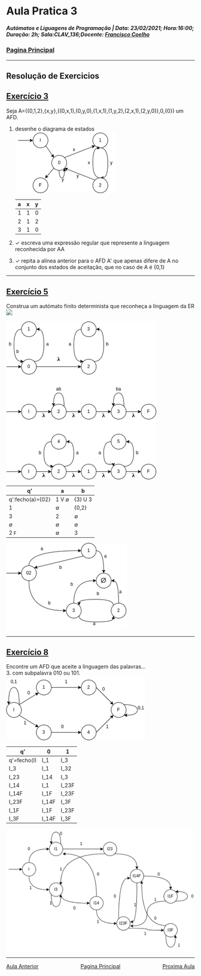 # Aula Pratica 3 
##### *Autómatos e Liguagens de Programação* | **Data:** 23/02/2021; **Hora**:16:00; **Duração**: 2h; **Sala**:CLAV_136;**Docente**: [Francisco Coelho](../../#docentes)  
### [Pagina Principal](../../) 
---
## Resolução de Exercicios
## [Exercício 3](https://home.uevora.pt/~fc/alp/02-automatos_finitos/02.90-exercicios.html#exerc%C3%ADcio-03) 
Seja A=({0,1,2},{x,y},{(0,x,1),(0,y,0),(1,x,1),(1,y,2),(2,x,1),(2,y,0)},0,{0}) um AFD.

1. desenhe o diagrama de estados  
    ![Diagrama](ex3.png)  
        
    |a|x|y|
    |-|-|-|
    |1|1|0|
    |2|1|2|
    |3|1|0|  

2. ✓ escreva uma expressão regular que represente a linguagem reconhecida por AA
3. ✓ repita a alínea anterior para o AFD A' que apenas difere de A no conjunto dos estados de aceitação, que no caso de A é {0,1}  

---  
## [Exercício 5](https://home.uevora.pt/~fc/alp/02-automatos_finitos/02.90-exercicios.html#exerc%C3%ADcio-05) 

Construa um autómato finito determinista que reconheça a linguagem da ER <img src="https://render.githubusercontent.com/render/math?math=\large\(ab)^*(ba)^*">  

![pre_aut](5_ex.png)  

|q'|a|b|
|--|-|-|
|q':fecho(a)={02}|1 V &#8709;|{3} U 3|
|1|&#8709;|{0,2}|
|3|2|&#8709;|
|&#8709;|&#8709;|&#8709;|
|2 `F`|&#8709;|3|  

![5 automato](5_aut.png)


---
## [Exercício 8](https://home.uevora.pt/~fc/alp/02-automatos_finitos/02.90-exercicios.html#exerc%C3%ADcio-08)   
Encontre um AFD que aceite a linguagem das palavras...  
3. com subpalavra 010 ou 101.  
    ![pre_8](8_pre.png)  

|q'|0|1|
|--|-|-|
|q'=fecho(I)|I_1|I_3|
|I_3|I_1|I_32|
|I_23|I_14|I_3|
|I_14|I_1|I_23F|
|I_14F|I_1F|I_23F|
|I_23F|I_14F|I_3F|
|I_1F|I_1F|I_23F|
|I_3F|I_14F|I_3F|  

![8_aut](8_aut.png)

  

---  
<div>
<span class="left" ><a href="../aula2" >Aula Anterior</a></span>
<span> <a href="../" >Pagina Principal</a></span>
<span class="right" ><a href="../aula5" >Proxima Aula</a></span>
</div>

<style>
div{
    position: inline-block;
    align-items: center;
    text-align: center;
    
}
.left{
    float: left;
}
.center{
    text-align=center;
}
.right{
    float: right;
}
.red{
    color: red;
}
.markdown-body blockquote {
    background:rgb(140 143 147 / 17%);
    padding: 0 1em;
    padding: 0 1em;
    color: #000000;
    border-left: 0.25em solid #007fff;
    }   
 </style>